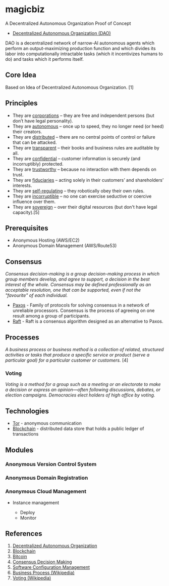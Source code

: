 # magicbiz

A Decentralized Autonomous Organization Proof of Concept

- [Decentralized Autonomous Organization (DAO)](https://en.wikipedia.org/wiki/Decentralized_Autonomous_Organization)

DAO is a decentralized network of narrow-AI autonomous agents which perform an output-maximizing production function and which divides its labor into computationally intractable tasks (which it incentivizes humans to do) and tasks which it performs itself.

## Core Idea

Based on Idea of Decentralized Autonomous Organization. [1]

## Principles

- They are [corporations](https://en.wikipedia.org/?title=Corporation) – they are free and independent persons (but don’t have legal personality).
- They are [autonomous](https://en.wikipedia.org/wiki/Autonomy) – once up to speed, they no longer need (or heed) their creators.
- They are [distributed](https://en.wikipedia.org/?title=Distributed_computing) – there are no central points of control or failure that can be attacked.
- They are [transparent](https://en.wikipedia.org/wiki/Transparency_(behavior)) – their books and business rules are auditable by all.
- They are [confidential](https://en.wikipedia.org/wiki/Confidentiality) – customer information is securely (and incorruptibly) protected.
- They are [trustworthy](https://en.wikipedia.org/wiki/Trust_(social_sciences)) – because no interaction with them depends on trust.
- They are [fiduciaries](https://en.wikipedia.org/wiki/Fiduciary) – acting solely in their customers’ and shareholders’ interests.
- They are [self-regulating](https://en.wikipedia.org/wiki/Self-regulatory_organization) – they robotically obey their own rules.
- They are [incorruptible](https://en.wikipedia.org/?title=Corruption) – no one can exercise seductive or coercive influence over them.
- They are [sovereign](https://en.wikipedia.org/wiki/Sovereignty) – over their digital resources (but don't have legal capacity).[5]

## Prerequisites

- Anonymous Hosting (AWS/EC2)
- Anonymous Domain Management (AWS/Route53)

## Consensus

*Consensus decision-making is a group decision-making process in which group members develop, and agree to support, a decision in the best interest of the whole. Consensus may be defined professionally as an acceptable resolution, one that can be supported, even if not the "favourite" of each individual.*

- [Paxos](https://en.wikipedia.org/wiki/Paxos_(computer_science)) - Family of protocols for solving consensus in a network of unreliable processors. Consensus is the process of agreeing on one result among a group of participants.
- [Raft](https://en.wikipedia.org/wiki/Raft_(computer_science)) - Raft is a consensus algorithm designed as an alternative to Paxos.

## Processes

*A business process or business method is a collection of related, structured activities or tasks that produce a specific service or product (serve a particular goal) for a particular customer or customers.* [4]

### Voting

*Voting is a method for a group such as a meeting or an electorate to make a decision or express an opinion—often following discussions, debates, or election campaigns. Democracies elect holders of high office by voting.*

## Technologies 

- [Tor](https://en.wikipedia.org/wiki/Tor_(anonymity_network)) - anonymous communication
- [Blockchain](https://en.wikipedia.org/wiki/Block_chain_(database)) - distributed data store that holds a public ledger of transactions  

## Modules

### Anonymous Version Control System

### Anonymous Domain Registration

### Anonymous Cloud Management

- Instance management

  - Deploy
  - Monitor

## References

1. [Decentralized Autonomous Organization](https://en.wikipedia.org/wiki/Decentralized_Autonomous_Organization)
2. [Blockchain](https://en.wikipedia.org/wiki/Block_chain_(database))
3. [Bitcoin](https://en.wikipedia.org/wiki/Bitcoin)
4. [Consensus Decision Making](https://en.wikipedia.org/wiki/Consensus_decision-making)
5. [Software Configuration Management](https://en.wikipedia.org/wiki/Software_configuration_management)
6. [Business Process (Wikipedia)](https://en.wikipedia.org/wiki/Business_process)
7. [Voting (Wikipedia)](https://en.wikipedia.org/wiki/Voting)
